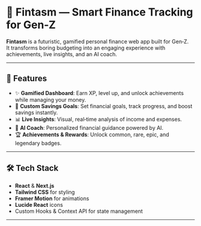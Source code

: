 # 🌟 Fintasm — Smart Finance Tracking for Gen‑Z

**Fintasm** is a futuristic, gamified personal finance web app built for Gen‑Z.  
It transforms boring budgeting into an engaging experience with achievements, live insights, and an AI coach.

---

## 🚀 Features

- ✨ **Gamified Dashboard**: Earn XP, level up, and unlock achievements while managing your money.
- 🎯 **Custom Savings Goals**: Set financial goals, track progress, and boost savings instantly.
- 📊 **Live Insights**: Visual, real‑time analysis of income and expenses.
- 🧠 **AI Coach**: Personalized financial guidance powered by AI.
- 🏆 **Achievements & Rewards**: Unlock common, rare, epic, and legendary badges.
---

## 🛠 Tech Stack

- **React** & **Next.js**
- **Tailwind CSS** for styling
- **Framer Motion** for animations
- **Lucide React** icons
- Custom Hooks & Context API for state management

---

